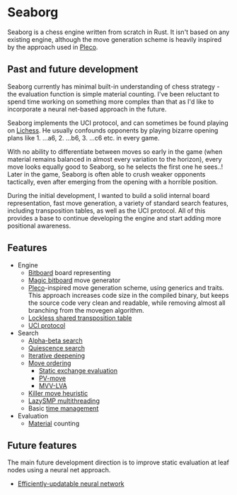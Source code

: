 # Seaborg

Seaborg is a chess engine written from scratch in Rust. It isn't based
on any existing engine, although the move generation scheme is heavily
inspired by the approach used in [Pleco](https://github.com/sfleischman105/Pleco).

## Past and future development

Seaborg currently has minimal built-in understanding of chess strategy -
the evaluation function is simple material counting. I've been reluctant
to spend time working on something more complex than that as I'd like to
incorporate a neural net-based approach in the future.

Seaborg implements the UCI protocol, and can sometimes be found playing
on [Lichess](https://lichess.org/@/seaborg1). He usually confounds
opponents by playing bizarre opening plans like 1. ...a6, 2. ...b6, 3. ...c6 etc.
in every game.

With no ability to differentiate between moves so early in the game (when
material remains balanced in almost every variation to the horizon),
every move looks equally good to Seaborg, so he selects the first one he
sees..! Later in the game, Seaborg is often able to crush weaker
opponents tactically, even after emerging from the opening with a
horrible position.

During the initial development, I wanted to build a solid internal board
representation, fast move generation, a variety of standard search features,
including transposition tables, as well as the UCI protocol. All of this
provides a base to continue developing the engine and start adding more
positional awareness.

## Features

- Engine
  - [Bitboard](https://www.chessprogramming.org/Bitboards) board representing
  - [Magic bitboard](https://www.chessprogramming.org/Magic_Bitboards) move generator
  - [Pleco](https://github.com/sfleischman105/Pleco)-inspired move
    generation scheme, using generics and traits. This approach increases code size
    in the compiled binary, but keeps the source code very clean and
    readable, while removing almost all branching from the movegen
    algorithm.
  - [Lockless shared transposition table](https://www.chessprogramming.org/Transposition_Table)
  - [UCI protocol](https://www.chessprogramming.org/UCI)
- Search
  - [Alpha-beta search](https://www.chessprogramming.org/Alpha-Beta)
  - [Quiescence search](https://www.chessprogramming.org/Quiescence_Search)
  - [Iterative deepening](https://www.chessprogramming.org/Iterative_Deepening)
  - [Move ordering](https://www.chessprogramming.org/Move_Ordering)
    - [Static exchange evaluation](https://www.chessprogramming.org/Static_Exchange_Evaluation)
    - [PV-move](https://www.chessprogramming.org/PV-Move)
    - [MVV-LVA](https://www.chessprogramming.org/MVV-LVA)
  - [Killer move heuristic](https://www.chessprogramming.org/Killer_Heuristic)
  - [LazySMP multithreading](https://www.chessprogramming.org/Lazy_SMP)
  - Basic [time management](https://www.chessprogramming.org/Time_Management)
- Evaluation
  - [Material](https://www.chessprogramming.org/Material) counting

## Future features

The main future development direction is to improve static evaluation at
leaf nodes using a neural net approach.

- [Efficiently-updatable neural network](https://www.chessprogramming.org/NNUE)
